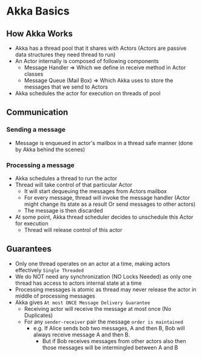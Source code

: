 # Akka Basics

## How Akka Works
- Akka has a thread pool that it shares with Actors (Actors are passive data structures they need thread to run) 
- An Actor internally is composed of following components
  - Message Handler => Which we define in receive method in Actor classes
  - Message Queue (Mail Box) => Which Akka uses to store the messages that we send to Actors 
- Akka schedules the actor for execution on threads of pool

## Communication
### Sending a message
- Message is enqueued in actor's mailbox in a thread safe manner (done by Akka behind the scenes)

### Processing a message
- Akka schedules a thread to run the actor
- Thread will take control of that particular Actor 
  - It will start dequeuing the messages from Actors mailbox
  - For every message, thread will invoke the message handler (Actor might change its state as a result Or send messages to other actors)
  - The message is then discarded
- At some point, Akka thread scheduler decides to unschedule this Actor for execution
  - Thread will release control of this actor 

## Guarantees
- Only one thread operates on an actor at a time, making actors effectively `Single Threaded`
- We do NOT need any synchronization (NO Locks Needed) as only one thread has access to actors internal state at a time
- Processing messages is atomic as thread may never release the actor in middle of processing messages
- Akka gives `At most ONCE Message Delivery Guarantee` 
  - Receiving actor will receive the message at most once (No Duplicates)
  - For any `sender-receiver` pair the message `order is maintained` 
    - e.g. If Alice sends bob two messages, A and then B, Bob will always receive message A and then B.
      - But if Bob receives messages from other actors also then those messages will be intermingled between A and B
  
